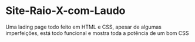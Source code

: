 # Site-Raio-X-com-Laudo
Uma lading page todo feito em HTML e CSS, apesar de algumas imperfeições, está todo funcional e mostra toda a potência de um bom CSS
